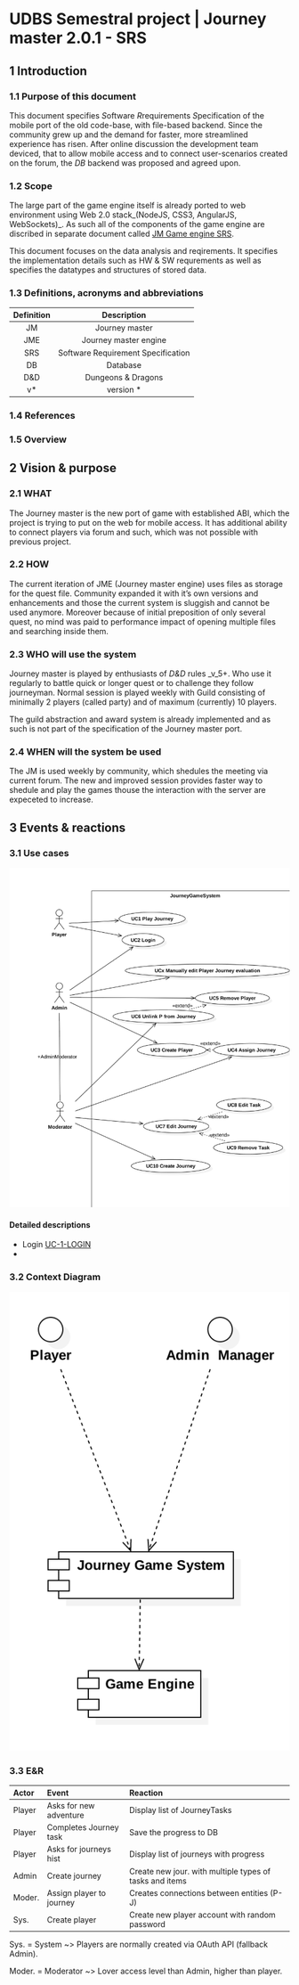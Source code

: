 UDBS Semestral project | Journey master 2.0.1 - SRS
======================================================


## 1 Introduction

### 1.1 Purpose of this document

This document specifies *S*oftware *R*requirements *S*pecification of the mobile
port of the old code-base, with file-based backend. Since the community grew up
and the demand for faster, more streamlined experience has risen. After online
discussion the development team deviced, that to allow mobile access and to connect
user-scenarios created on the forum, the *DB* backend was proposed and agreed upon.

### 1.2 Scope
The large part of the game engine itself is already ported to web environment using
Web 2.0 stack_(NodeJS, CSS3, AngularJS, WebSockets)_. As such all of the components
of the game engine are discribed in separate document called  [JM Game engine SRS](JM-GE-SRS.md).

This document focuses on the data analysis and reqirements. It specifies the
implementation details such as HW & SW requrements as well as specifies the datatypes
and structures of stored data.

### 1.3 Definitions, acronyms and abbreviations

|   Definition   |              Description         	|
|  :----------:  |  :-------------------------------:  	|
| 	JM	 |  Journey master     			|
|	JME	 |  Journey master engine		|
|	SRS	 |  Software Requirement Specification	|
|	DB	 |  Database				|
|      D&D	 |  Dungeons & Dragons			|
|	v\*	 |  version *				|

### 1.4 References
### 1.5 Overview

## 2 Vision & purpose

### 2.1 WHAT

The Journey master is the new port of game with established ABI, which the project 
is trying to put on the web for mobile access. It has additional ability to 
connect players via forum and such, which was not possible with previous project.

### 2.2 HOW

The current iteration of JME (Journey master engine) uses files as storage for the
quest file. Community expanded it with it’s own versions and enhancements and those
the current system is sluggish and cannot be used anymore. Moreover because of
initial preposition of only several quest, no mind was paid to performance impact 
of opening multiple files and searching inside them.

### 2.3 WHO will use the system

Journey master is played by enthusiasts of _D&D_ rules _v_5+. Who use it regularly 
to battle quick or longer quest or to challenge they follow journeyman. Normal 
session is played weekly with Guild consisting of minimally 2 players (called party)
and of maximum (currently) 10 players.

The guild abstraction and award system is already implemented and as such 
is not part of the specification of the Journey master port.

### 2.4 WHEN will the system be used

The JM is used weekly by community, which shedules the meeting via current forum.
The new and improved session provides faster way to shedule and play the games 
thouse the interaction with the server are expeceted to increase.

## 3 Events & reactions

### 3.1 Use cases

![USE CASES complete diagram](./dist/img/diag-uc-complete.png "Complete UC diagram")

#### Detailed descriptions
- Login [UC-1-LOGIN](./dist/uc/uc-01-play-journey.md)
- 

### 3.2 Context Diagram 

![COMPONENT DIAGRAM](./dist/img/diag-components.png "Component diagram")


### 3.3 E&R

| Actor  | Event                    | Reaction                                                |
| :----  | :----------------------- | :------------------------------------------------------ |
| Player | Asks for new adventure   | Display list of JourneyTasks                            |
| Player | Completes Journey task   | Save the progress to DB                                 |
| Player | Asks for journeys hist   | Display list of journeys with progress                  |
| Admin  | Create journey           | Create new jour. with multiple types of tasks and items |
| Moder. | Assign player to journey | Creates connections between entities (P-J)              |
| Sys.   | Create player            | Create new player account with random password          |

Sys.   = System    ~> Players are normally created via OAuth API (fallback Admin).

Moder. = Moderator ~> Lover access level than Admin, higher than player.


